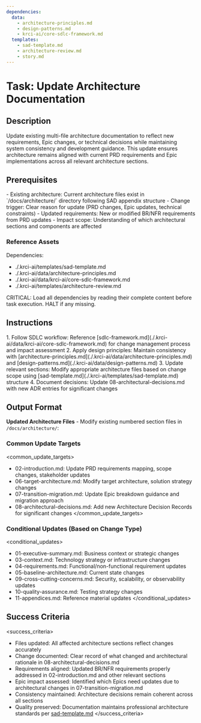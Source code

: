 ```yaml
---
dependencies:
  data:
    - architecture-principles.md
    - design-patterns.md
    - krci-ai/core-sdlc-framework.md
  templates:
    - sad-template.md
    - architecture-review.md
    - story.md
---
```


# Task: Update Architecture Documentation

## Description

Update existing multi-file architecture documentation to reflect new requirements, Epic changes, or technical decisions while maintaining system consistency and development guidance. This update ensures architecture remains aligned with current PRD requirements and Epic implementations across all relevant architecture sections.

## Prerequisites

<prerequisites>
- Existing architecture: Current architecture files exist in `/docs/architecture/` directory following SAD appendix structure
- Change trigger: Clear reason for update (PRD changes, Epic updates, technical constraints)
- Updated requirements: New or modified BR/NFR requirements from PRD updates
- Impact scope: Understanding of which architectural sections and components are affected

### Reference Assets

Dependencies:

- ./.krci-ai/templates/sad-template.md
- ./.krci-ai/data/architecture-principles.md
- ./.krci-ai/data/krci-ai/core-sdlc-framework.md
- ./.krci-ai/templates/architecture-review.md

CRITICAL: Load all dependencies by reading their complete content before task execution. HALT if any missing.
</prerequisites>

## Instructions

<instructions>
1. Follow SDLC workflow: Reference [sdlc-framework.md](./.krci-ai/data/krci-ai/core-sdlc-framework.md) for change management process and impact assessment
2. Apply design principles: Maintain consistency with [architecture-principles.md](./.krci-ai/data/architecture-principles.md) and [design-patterns.md](./.krci-ai/data/design-patterns.md)
3. Update relevant sections: Modify appropriate architecture files based on change scope using [sad-template.md](./.krci-ai/templates/sad-template.md) structure
4. Document decisions: Update 08-architectural-decisions.md with new ADR entries for significant changes
</instructions>

## Output Format

**Updated Architecture Files** - Modify existing numbered section files in `/docs/architecture/`:

### Common Update Targets

<common_update_targets>
- 02-introduction.md: Update PRD requirements mapping, scope changes, stakeholder updates
- 06-target-architecture.md: Modify target architecture, solution strategy changes
- 07-transition-migration.md: Update Epic breakdown guidance and migration approach
- 08-architectural-decisions.md: Add new Architecture Decision Records for significant changes
</common_update_targets>

### Conditional Updates (Based on Change Type)

<conditional_updates>
- 01-executive-summary.md: Business context or strategic changes
- 03-context.md: Technology strategy or infrastructure changes
- 04-requirements.md: Functional/non-functional requirement updates
- 05-baseline-architecture.md: Current state changes
- 09-cross-cutting-concerns.md: Security, scalability, or observability updates
- 10-quality-assurance.md: Testing strategy changes
- 11-appendices.md: Reference material updates
</conditional_updates>

## Success Criteria

<success_criteria>
- Files updated: All affected architecture sections reflect changes accurately
- Change documented: Clear record of what changed and architectural rationale in 08-architectural-decisions.md
- Requirements aligned: Updated BR/NFR requirements properly addressed in 02-introduction.md and other relevant sections
- Epic impact assessed: Identified which Epics need updates due to architectural changes in 07-transition-migration.md
- Consistency maintained: Architecture decisions remain coherent across all sections
- Quality preserved: Documentation maintains professional architecture standards per [sad-template.md](./.krci-ai/templates/sad-template.md)
</success_criteria>
